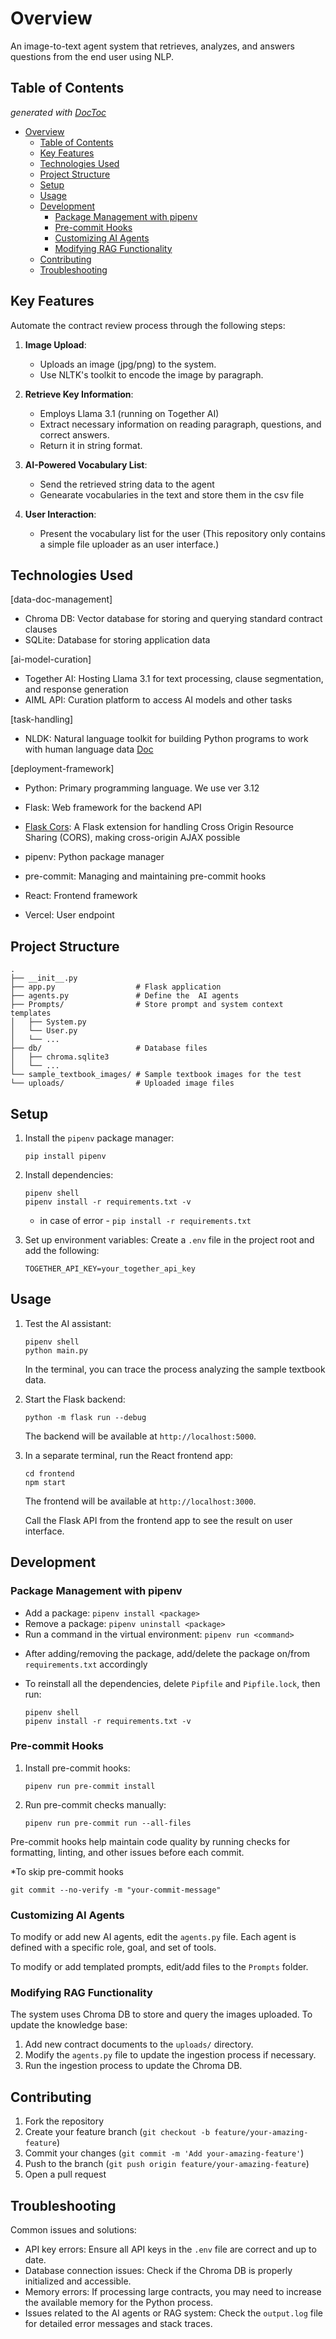 # Overview

An image-to-text agent system that retrieves, analyzes, and answers questions from the end user using NLP.

<!-- [Website](https://contract-neg-system.streamlit.app/)

![UI](https://res.cloudinary.com/dfeirxlea/image/upload/v1731425753/portfolio/fsqjubnndrawnp9ezimq.png)

![Terminal](https://res.cloudinary.com/dfeirxlea/image/upload/v1731425419/portfolio/mytqa9jtu8yexf6oc0k8.png) -->


## Table of Contents
*generated with [DocToc](https://github.com/thlorenz/doctoc)*

- [Overview](#overview)
  - [Table of Contents](#table-of-contents)
  - [Key Features](#key-features)
  - [Technologies Used](#technologies-used)
  - [Project Structure](#project-structure)
  - [Setup](#setup)
  - [Usage](#usage)
  - [Development](#development)
    - [Package Management with pipenv](#package-management-with-pipenv)
    - [Pre-commit Hooks](#pre-commit-hooks)
    - [Customizing AI Agents](#customizing-ai-agents)
    - [Modifying RAG Functionality](#modifying-rag-functionality)
  - [Contributing](#contributing)
  - [Troubleshooting](#troubleshooting)


## Key Features
Automate the contract review process through the following steps:

1. **Image Upload**:
   - Uploads an image (jpg/png) to the system.
   - Use NLTK's toolkit to encode the image by paragraph.

2. **Retrieve Key Information**:
   - Employs Llama 3.1 (running on Together AI)
   - Extract necessary information on reading paragraph, questions, and correct answers.
   - Return it in string format.

3. **AI-Powered Vocabulary List**:
   -  Send the retrieved string data to the agent
   -  Genearate vocabularies in the text and store them in the csv file

4. **User Interaction**:
   - Present the vocabulary list for the user (This repository only contains a simple file uploader as an user interface.)




## Technologies Used
[data-doc-management]

   - Chroma DB: Vector database for storing and querying standard contract clauses
   - SQLite: Database for storing application data

[ai-model-curation]

   - Together AI: Hosting Llama 3.1 for text processing, clause segmentation, and response generation
   - AIML API: Curation platform to access AI models and other tasks

[task-handling]

   - NLDK: Natural language toolkit for building Python programs to work with human language data [Doc](https://www.nltk.org/)

[deployment-framework]

   - Python: Primary programming language. We use ver 3.12
   - Flask: Web framework for the backend API
   - [Flask Cors](https://pypi.org/project/Flask-Cors/): A Flask extension for handling Cross Origin Resource Sharing (CORS), making cross-origin AJAX possible
   - pipenv: Python package manager
   - pre-commit: Managing and maintaining pre-commit hooks

   - React: Frontend framework
   - Vercel: User endpoint


## Project Structure

```
.
├── __init__.py
├── app.py                  # Flask application
├── agents.py               # Define the  AI agents
├── Prompts/                # Store prompt and system context templates
│   ├── System.py
│   └── User.py
│   └── ...
├── db/                     # Database files
│   ├── chroma.sqlite3
│   └── ...
└── sample_textbook_images/ # Sample textbook images for the test 
└── uploads/                # Uploaded image files
```

## Setup

1. Install the `pipenv` package manager:
   ```
   pip install pipenv
   ```

2. Install dependencies:
   ```
   pipenv shell
   pipenv install -r requirements.txt -v
   ```
   * in case of error - `pip install -r requirements.txt`

3. Set up environment variables:
   Create a `.env` file in the project root and add the following:
   ```
   TOGETHER_API_KEY=your_together_api_key
   ```

## Usage
1. Test the AI assistant:
   ```
   pipenv shell
   python main.py
   ```
   In the terminal, you can trace the process analyzing the sample textbook data.

2. Start the Flask backend:
   ```
   python -m flask run --debug
   ```
   The backend will be available at `http://localhost:5000`.


3. In a separate terminal, run the React frontend app:
   ```
   cd frontend
   npm start
   ```
   The frontend will be available at `http://localhost:3000`.

   Call the Flask API from the frontend app to see the result on user interface.



## Development

### Package Management with pipenv

- Add a package: `pipenv install <package>`
- Remove a package: `pipenv uninstall <package>`
- Run a command in the virtual environment: `pipenv run <command>`

* After adding/removing the package, add/delete the package on/from `requirements.txt` accordingly

* To reinstall all the dependencies, delete `Pipfile` and `Pipfile.lock`, then run:
   ```
   pipenv shell
   pipenv install -r requirements.txt -v
   ```


### Pre-commit Hooks

1. Install pre-commit hooks:
   ```
   pipenv run pre-commit install
   ```

2. Run pre-commit checks manually:
   ```
   pipenv run pre-commit run --all-files
   ```

Pre-commit hooks help maintain code quality by running checks for formatting, linting, and other issues before each commit.

*To skip pre-commit hooks
   ```
   git commit --no-verify -m "your-commit-message"
   ```

### Customizing AI Agents

To modify or add new AI agents, edit the `agents.py` file. Each agent is defined with a specific role, goal, and set of tools.

To modify or add templated prompts, edit/add files to the `Prompts` folder.


### Modifying RAG Functionality

The system uses Chroma DB to store and query the images uploaded. To update the knowledge base:

1. Add new contract documents to the `uploads/` directory.
2. Modify the `agents.py` file to update the ingestion process if necessary.
3. Run the ingestion process to update the Chroma DB.


## Contributing

1. Fork the repository
2. Create your feature branch (`git checkout -b feature/your-amazing-feature`)
3. Commit your changes (`git commit -m 'Add your-amazing-feature'`)
4. Push to the branch (`git push origin feature/your-amazing-feature`)
5. Open a pull request



## Troubleshooting

Common issues and solutions:
- API key errors: Ensure all API keys in the `.env` file are correct and up to date.
- Database connection issues: Check if the Chroma DB is properly initialized and accessible.
- Memory errors: If processing large contracts, you may need to increase the available memory for the Python process.
- Issues related to the AI agents or RAG system: Check the `output.log` file for detailed error messages and stack traces.
